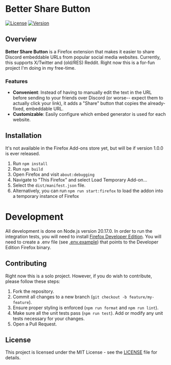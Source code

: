 ﻿# Better Share Button

[![License](https://img.shields.io/github/license/joepietrzyk/better-share-button)](./LICENSE)
[![Version](https://img.shields.io/github/package-json/v/joepietrzyk/better-share-button)](./package.json)

## Overview

**Better Share Button** is a Firefox extension that makes it easier to share Discord embeddable URLs from popular social media websites. Currently, this supports X/Twitter and (old/RES) Reddit. Right now this is a for-fun project I'm doing in my free-time.

### Features

- **Convenient**: Instead of having to manually edit the text in the URL before sending to your friends over Discord (or worse-- expect them to actually click your link), it adds a "Share" button that copies the already-fixed, embeddable URL.
- **Customizable**: Easily configure which embed generator is used for each website.

## Installation

It's not available in the Firefox Add-ons store yet, but will be if version 1.0.0 is ever released.

1. Run `npm install`
2. Run `npm build`
3. Open Firefox and visit `about:debugging`
4. Navigate to "This Firefox" and select Load Temporary Add-on...
5. Select the `dist/manifest.json` file.
6. Alternatively, you can run `npm run start:firefox` to load the addon into a temporary instance of Firefox

# Development

All development is done on Node.js version 20.17.0. In order to run the integration tests, you will need to install [Firefox Developer Edition](https://www.mozilla.org/en-US/firefox/developer/). You will need to create a .env file (see [.env.example](./.env.example)) that points to the Developer Edition Firefox binary.

## Contributing

Right now this is a solo project. However, if you do wish to contribute, please follow these steps:

1. Fork the repository.
2. Commit all changes to a new branch (`git checkout -b feature/my-feature`).
3. Ensure proper styling is enforced (`npm run format` and `npm run lint`).
4. Make sure all the unit tests pass (`npm run test`). Add or modify any unit tests necessary for your changes.
5. Open a Pull Request.

## License

This project is licensed under the MIT License - see the [LICENSE](./LICENSE) file for details.
